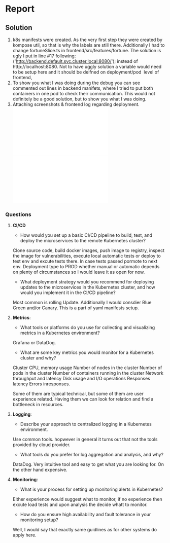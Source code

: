 # Report

## Solution
1. k8s manifests were created. As the very first step they were created by kompose util, so that is why the labels are still there.
Additionally I had to change fortuneSlice.ts in frontend/src/features/fortune. The solution is ugly I put in line #17 following:
('http://backend.default.svc.cluster.local:8080/');
 instead of http://localhost:8080. 
 Not to have uggly solution a variable would need to be setup here and it should be deifned on deployment/pod  level of frontend,     
2. To show you what I was doing during the debug you can see commented out lines in backend manifets, where I tried to put both containers in one pod to check their communication. This would not definitely be a good solution, but to show you what I was doing.
3. Attaching screenshots & frontend log regarding deployment.
![Browser](k8s/images/browser.odg)
![Logs](k8s/images/logs.odg)

### Questions
1. **CI/CD**
   - How would you set up a basic CI/CD pipeline to build, test, and deploy the microservices to the remote Kubernetes cluster?

   Clone source code, build docker images, push image to registry, inspect the image for vulnerabilities, execute local automatic tests or deploy to test env and excute tests there. In case tests passed pormote to next env. Deployment type to PROD whether manual or automatic depends on plenty of circumstances so  I would leave it as open for now.

   - What deployment strategy would you recommend for deploying updates to the microservices in the Kubernetes cluster, and how would you implement it in the CI/CD pipeline?

   Most common is rolling Update. Additionally I would consdier Blue Green and/or Canary. This is a part of yaml manifests setup.

2. **Metrics**:
   - What tools or platforms do you use for collecting and visualizing metrics in a Kubernetes environment?
   
   Grafana or DataDog.

   - What are some key metrics you would monitor for a Kubernetes cluster and why?

    Cluster CPU, memory usage
    Number of nodes in the cluster
    Number of pods in the cluster
    Number of containers running in the cluster
    Network throughput and latency
    Disk usage and I/O operations
    Responses latency 
    Errors inresponses.
   
   Some of them are typical technical, but some of them are user experience related. Having them we can look for relation and find a bottleneck in resources.




3. **Logging**:
   - Describe your approach to centralized logging in a Kubernetes environment.

   Use common tools. hopwever in general it turns out that not the tools provided by cloud provider.

   - What tools do you prefer for log aggregation and analysis, and why?
   
   DataDog. Very intuitive tool and easy to get what you are looking for. On the other hand expensive.

4. **Monitoring**:
   - What is your process for setting up monitoring alerts in Kubernetes?

   Either experience would suggest what to monitor, if no experience then excute load tests and upon analysis the decide whatt to monitor.

   - How do you ensure high availability and fault tolerance in your monitoring setup?

   Well, I would say that exactly same guidlines as for other systems do apply here. 
